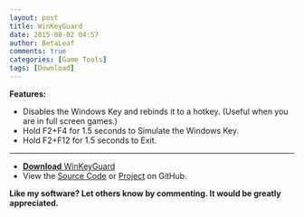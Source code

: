 ```yaml
---
layout: post
title: WinKeyGuard
date: 2015-08-02 04:57
author: BetaLeaf
comments: true
categories: [Game Tools]
tags: [Download]
---
```

**Features:**  

  - Disables the Windows Key and rebinds it to a hotkey. (Useful when you are in full screen games.)  
  - Hold F2+F4 for 1.5 seconds to Simulate the Windows Key.  
  - Hold F2+F12 for 1.5 seconds to Exit.  

---

  - [**Download** WinKeyGuard](https://github.com/BetaLeaf/WinKeyGuard/blob/master/WinKeyGuard.exe?raw=true)  
  - View the [Source Code](https://github.com/BetaLeaf/WinKeyGuard/blob/master/WinKeyGuard.au3) or [Project](https://github.com/BetaLeaf/WinKeyGuard) on GitHub.

**Like my software? Let others know by commenting. It would be greatly appreciated.**  
